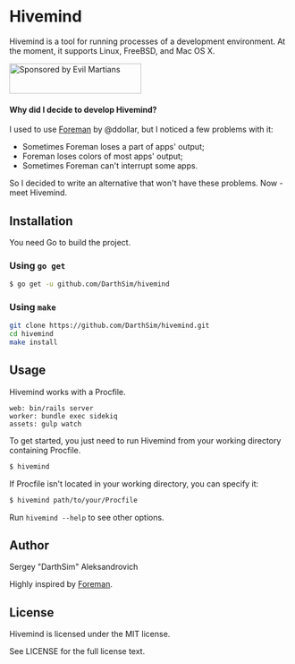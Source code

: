 # Hivemind

Hivemind is a tool for running processes of a development environment. At the moment, it supports Linux, FreeBSD, and Mac OS X.

<a href="https://evilmartians.com/?utm_source=hivemind">
<img src="https://evilmartians.com/badges/sponsored-by-evil-martians.svg" alt="Sponsored by Evil Martians" width="236" height="54">
</a>

#### Why did I decide to develop Hivemind?

I used to use [Foreman](https://github.com/ddollar/foreman) by @ddollar, but I noticed a few problems with it:

* Sometimes Foreman loses a part of apps' output;
* Foreman loses colors of most apps' output;
* Sometimes Foreman can't interrupt some apps.

So I decided to write an alternative that won't have these problems. Now - meet Hivemind.

## Installation

You need Go to build the project.

### Using `go get`

```bash
$ go get -u github.com/DarthSim/hivemind
```

### Using `make`

```bash
git clone https://github.com/DarthSim/hivemind.git
cd hivemind
make install
```

## Usage

Hivemind works with a Procfile.

```Procfile
web: bin/rails server
worker: bundle exec sidekiq
assets: gulp watch
```

To get started, you just need to run Hivemind from your working directory containing Procfile.

```bash
$ hivemind
```

If Procfile isn't located in your working directory, you can specify it:

```bash
$ hivemind path/to/your/Procfile
```

Run `hivemind --help` to see other options.

## Author

Sergey "DarthSim" Aleksandrovich

Highly inspired by [Foreman](https://github.com/ddollar/foreman).

## License

Hivemind is licensed under the MIT license.

See LICENSE for the full license text.
